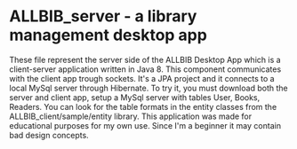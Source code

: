 # ALLBIB_server - a library management desktop app

These file represent the server side of the ALLBIB Desktop App which is a client-server application written in Java 8. This component communicates with the client app trough sockets. It's a JPA project and it connects to a local MySql server through Hibernate.
To try it, you must download both the server and client app, setup a MySql server with tables User, Books, Readers. You can look for the table formats in the entity classes from the ALLBIB_client/sample/entity library.
This application was made for educational purposes for my own use. Since I'm a beginner it may contain bad design concepts.
